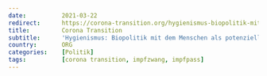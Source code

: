 ```yaml
---
date:          2021-03-22
redirect:      https://corona-transition.org/hygienismus-biopolitik-mit-dem-menschen-als-potenziellem-keimtrager
title:         Corona Transition
subtitle:      'Hygienismus: Biopolitik mit dem Menschen als potenziellem Keimträger'
country:       ORG
categories:    [Politik]
tags:          [corona transition, impfzwang, impfpass]
---
```

